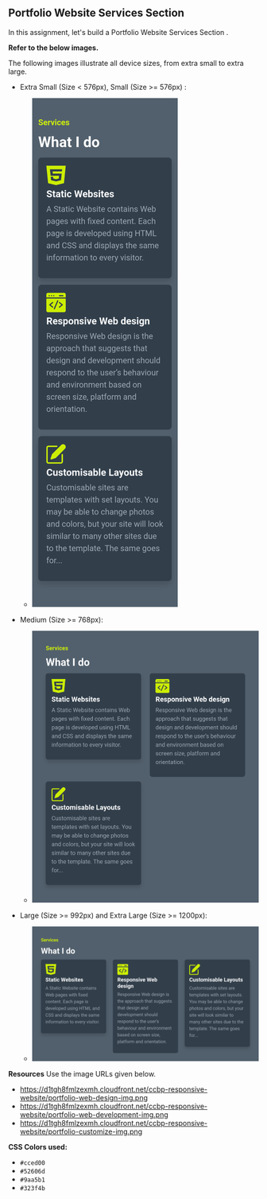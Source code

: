 ## Portfolio Website Services Section


In this assignment, let's build a Portfolio Website Services Section
.

**Refer to the below images.**

The following images illustrate all device sizes, from extra small to extra large.

- Extra Small (Size < 576px), Small (Size >= 576px) :
    - ![alt text](image.png)


- Medium (Size >= 768px):
    - ![alt text](image-1.png)

- Large (Size >= 992px) and Extra Large (Size >= 1200px):
    - ![alt text](image-2.png)

**Resources**
Use the image URLs given below.
- https://d1tgh8fmlzexmh.cloudfront.net/ccbp-responsive-website/portfolio-web-design-img.png
- https://d1tgh8fmlzexmh.cloudfront.net/ccbp-responsive-website/portfolio-web-development-img.png
- https://d1tgh8fmlzexmh.cloudfront.net/ccbp-responsive-website/portfolio-customize-img.png

**CSS Colors used:**
- `#cced00`
- `#52606d`
- `#9aa5b1`
- `#323f4b`